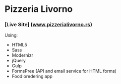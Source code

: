 # Pizzeria Livorno

### [Live Site] (www.pizzerialivorno.rs)

Using:
- HTML5
- Sass
- Modernizr
- jQuery
- Gulp
- FormsPree (API and email service for HTML forms)
- Food oredering app
